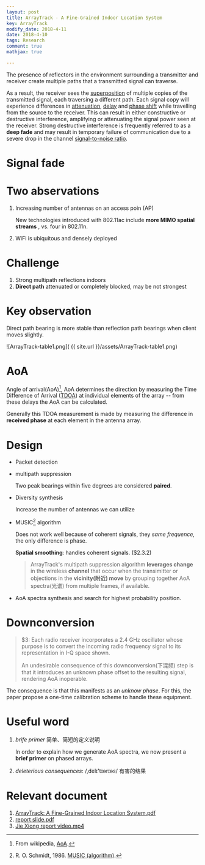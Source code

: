 ```yaml
---
layout: post
title: ArrayTrack - A Fine-Grained Indoor Location System
key: ArrayTrack
modify_date: 2018-4-11
date: 2018-4-10
tags: Research
comment: true
mathjax: true

---
```



The presence of reflectors in the environment surrounding a transmitter and receiver create multiple paths that a transmitted signal can traverse.

As a result, the receiver sees the [superposition](https://en.wikipedia.org/wiki/Superposition_principle) of multiple copies of the transmitted signal, each traversing a different path. Each signal copy will experience differences in [attenuation](https://en.wikipedia.org/wiki/Attenuation), [delay](https://en.wikipedia.org/wiki/Propagation_delay) and [phase shift](https://en.wikipedia.org/wiki/Phase_(waves)) while travelling from the source to the receiver. This can result in either constructive or destructive interference, amplifying or attenuating the signal power seen at the receiver. Strong destructive interference is frequently referred to as a **deep fade** and may result in temporary failure of communication due to a severe drop in the channel [signal-to-noise ratio](https://en.wikipedia.org/wiki/Signal-to-noise_ratio).

  <!--more-->
# Signal fade

# Two abservations

1. Increasing number of antennas on an access poin (AP)

   New technologies introduced with 802.11ac include **more MIMO spatial streams** , vs. four in 802.11n.

2. WiFi is ubiquitous and densely deployed

# Challenge

1. Strong multipath reflections indoors
2. **Direct path** attenuated or completely blocked, may be not strongest

# Key observation

Direct path bearing is more stable than reflection path bearings when client moves slightly.

![ArrayTrack-table1.png]( {{ site.url }}/assets/ArrayTrack-table1.png)

# AoA

Angle of arrival(AoA)[^1], AoA determines the direction by measuring the Time Difference of Arrival ([TDOA](https://en.wikipedia.org/wiki/TDOA)) at individual elements of the array -- from these delays the AoA can be calculated.

Generally this TDOA measurement is made by measuring the difference in **received phase** at each element in the antenna array.

[^1]: From wikipedia, [AoA](https://en.wikipedia.org/wiki/Angle_of_arrival).

[AoA]: https://en.wikipedia.org/wiki/Angle_of_arrival	"Wiki AoA"

# Design

- Packet detection

- multipath suppression

  Two peak bearings within five degrees are considered **paired**.

- Diversity synthesis

  Increase the number of antennas we can utilize

- MUSIC[^2] algorithm

  Does not work well because of coherent signals, they *same frequence*, the only difference is phase.

  **Spatial smoothing**:  handles coherent signals. ($2.3.2)

  > ArrayTrack's multipath suppression algorithm **leverages change** in the wireless **channel** that occur when the transimitter or objections in the **vicinity(附近) move** by grouping together AoA spectra(光谱) from multiple frames, if available.

  [^2]: R. O. Schmidt, 1986. [MUSIC (algorithm)](https://en.wikipedia.org/wiki/MUSIC_(algorithm)#MUSIC_algorithm).

- AoA spectra synthesis and search for highest probability position.

# Downconversion

> $3: Each radio receiver incorporates a 2.4 GHz oscillator whose purpose is to convert the incoming radio frequency signal to its representation in I-Q space shown.
>
> An undesirable consequence of this downconversion(下混频) step is that it introduces an unknown phase offset to the resulting signal, rendering AoA inoperable.

The consequence is that this manifests as an *unknow phase*. For this, the paper propose a one-time calibration scheme to handle these equipment.

# Useful word

1. *brife primer* 简单、简短的定义说明

   In order to explain how we generate AoA spectra, we now present a **brief primer** on phased arrays.

2. *deleterious consequences*: /,delɪ'tɪərɪəs/ 有害的结果

# Relevant document

1. [ArrayTrack: A Fine-Grained Indoor Location System.pdf](https://pan.baidu.com/s/1HqaQNs42uYe_PyJ0ehp7MQ)
2. [report slide.pdf](https://pan.baidu.com/s/161Qz3aXvc8dzt1Urc5aR-g)
3. [Jie Xiong report video.mp4](https://pan.baidu.com/s/1zBw6uqX2BEyra0k2FNhUBA)